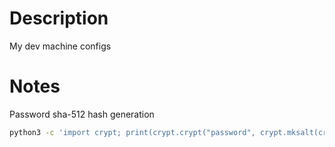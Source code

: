 # Description
My dev machine configs

# Notes
Password sha-512 hash generation
```bash
python3 -c 'import crypt; print(crypt.crypt("password", crypt.mksalt(crypt.METHOD_SHA512)))'
```
